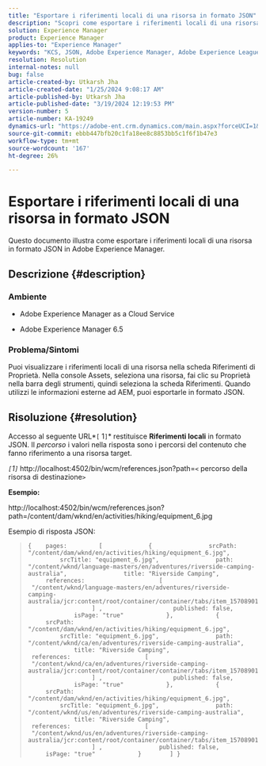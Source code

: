 ```yaml
---
title: "Esportare i riferimenti locali di una risorsa in formato JSON"
description: "Scopri come esportare i riferimenti locali di una risorsa in formato JSON in Adobe Experience Manager"
solution: Experience Manager
product: Experience Manager
applies-to: "Experience Manager"
keywords: "KCS, JSON, Adobe Experience Manager, Adobe Experience League, Proprietà, AEM"
resolution: Resolution
internal-notes: null
bug: false
article-created-by: Utkarsh Jha
article-created-date: "1/25/2024 9:08:17 AM"
article-published-by: Utkarsh Jha
article-published-date: "3/19/2024 12:19:53 PM"
version-number: 5
article-number: KA-19249
dynamics-url: "https://adobe-ent.crm.dynamics.com/main.aspx?forceUCI=1&pagetype=entityrecord&etn=knowledgearticle&id=4ccfb441-61bb-ee11-a569-6045bd006b3d"
source-git-commit: ebbb447bfb20c1fa18ee8c8853bb5c1f6f1b47e3
workflow-type: tm+mt
source-wordcount: '167'
ht-degree: 26%

---
```


# Esportare i riferimenti locali di una risorsa in formato JSON


Questo documento illustra come esportare i riferimenti locali di una risorsa in formato JSON in Adobe Experience Manager.

## Descrizione {#description}


### <b>Ambiente</b>

- Adobe Experience Manager as a Cloud Service


- Adobe Experience Manager 6.5


### <b>Problema/Sintomi</b>

Puoi visualizzare i riferimenti locali di una risorsa nella scheda Riferimenti di Proprietà. Nella console Assets, seleziona una risorsa, fai clic su Proprietà nella barra degli strumenti, quindi seleziona la scheda Riferimenti. Quando utilizzi le informazioni esterne ad AEM, puoi esportarle in formato JSON.


## Risoluzione {#resolution}


Accesso al seguente URL*`[` 1`]`* restituisce <b>Riferimenti locali</b> in formato JSON. Il *percorso* i valori nella risposta sono i percorsi del contenuto che fanno riferimento a una risorsa target.

*`[`1`]`<b>* </b>http://localhost:4502/bin/wcm/references.json?path=`<` percorso della risorsa di destinazione`>`



<b>Esempio:</b>

http://localhost:4502/bin/wcm/references.json?path=/content/dam/wknd/en/activities/hiking/equipment_6.jpg

Esempio di risposta JSON:


> ```
> {    pages:         [             {                srcPath: "/content/dam/wknd/en/activities/hiking/equipment_6.jpg",                srcTitle: "equipment_6.jpg",                path: "/content/wknd/language-masters/en/adventures/riverside-camping-australia",                title: "Riverside Camping",                references:                     [                         "/content/wknd/language-masters/en/adventures/riverside-camping-australia/jcr:content/root/container/container/tabs/item_1570890147607/par0/image/fileReference"                    ] ,                    published: false,                    isPage: "true"            },            {                srcPath: "/content/dam/wknd/en/activities/hiking/equipment_6.jpg",                srcTitle: "equipment_6.jpg",                path: "/content/wknd/ca/en/adventures/riverside-camping-australia",                title: "Riverside Camping",                references:                     [                         "/content/wknd/ca/en/adventures/riverside-camping-australia/jcr:content/root/container/container/tabs/item_1570890147607/par0/image/fileReference"                    ] ,                    published: false,                    isPage: "true"            },            {                srcPath: "/content/dam/wknd/en/activities/hiking/equipment_6.jpg",                srcTitle: "equipment_6.jpg",                path: "/content/wknd/us/en/adventures/riverside-camping-australia",                title: "Riverside Camping",                references:                     [                         "/content/wknd/us/en/adventures/riverside-camping-australia/jcr:content/root/container/container/tabs/item_1570890147607/par0/image/fileReference"                    ] ,                published: false,                isPage: "true"            }        ] }
> ```

